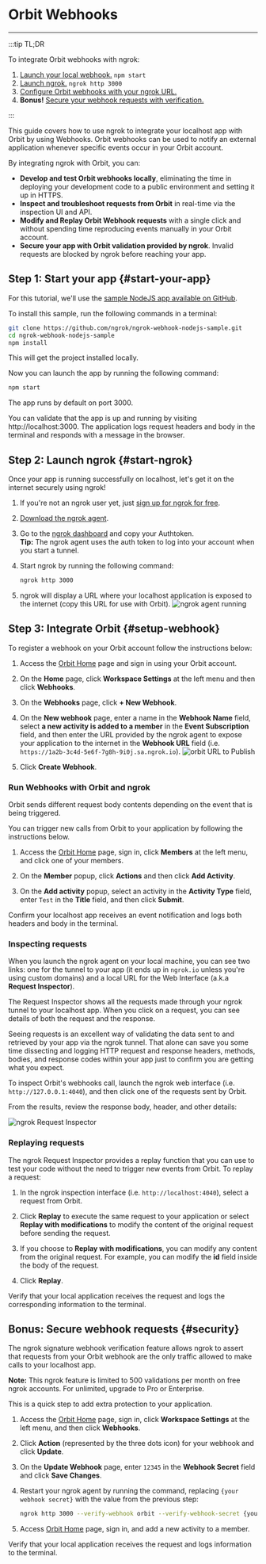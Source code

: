# Orbit Webhooks
------------

:::tip TL;DR

To integrate Orbit webhooks with ngrok:
1. [Launch your local webhook.](#start-your-app) `npm start`
1. [Launch ngrok.](#start-ngrok) `ngrok http 3000`
1. [Configure Orbit webhooks with your ngrok URL.](#setup-webhook)
1. **Bonus!** [Secure your webhook requests with verification.](#security)

:::


This guide covers how to use ngrok to integrate your localhost app with Orbit by using Webhooks.
Orbit webhooks can be used to notify an external application whenever specific events occur in your Orbit account. 

By integrating ngrok with Orbit, you can:

- **Develop and test Orbit webhooks locally**, eliminating the time in deploying your development code to a public environment and setting it up in HTTPS.
- **Inspect and troubleshoot requests from Orbit** in real-time via the inspection UI and API.
- **Modify and Replay Orbit Webhook requests** with a single click and without spending time reproducing events manually in your Orbit account.
- **Secure your app with Orbit validation provided by ngrok**. Invalid requests are blocked by ngrok before reaching your app.


## **Step 1**: Start your app {#start-your-app}

For this tutorial, we'll use the [sample NodeJS app available on GitHub](https://github.com/ngrok/ngrok-webhook-nodejs-sample). 

To install this sample, run the following commands in a terminal:

```bash
git clone https://github.com/ngrok/ngrok-webhook-nodejs-sample.git
cd ngrok-webhook-nodejs-sample
npm install
```

This will get the project installed locally.

Now you can launch the app by running the following command: 

```bash
npm start
```

The app runs by default on port 3000. 

You can validate that the app is up and running by visiting http://localhost:3000. The application logs request headers and body in the terminal and responds with a message in the browser.


## **Step 2**: Launch ngrok {#start-ngrok}

Once your app is running successfully on localhost, let's get it on the internet securely using ngrok! 

1. If you're not an ngrok user yet, just [sign up for ngrok for free](https://ngrok.com/signup).

1. [Download the ngrok agent](https://ngrok.com/download).

1. Go to the [ngrok dashboard](https://dashboard.ngrok.com) and copy your Authtoken. <br />
    **Tip:** The ngrok agent uses the auth token to log into your account when you start a tunnel.
    
1. Start ngrok by running the following command:
    ```bash
    ngrok http 3000
    ```

1. ngrok will display a URL where your localhost application is exposed to the internet (copy this URL for use with Orbit).
    ![ngrok agent running](/img/integrations/launch_ngrok_tunnel.png)


## **Step 3**: Integrate Orbit {#setup-webhook}

To register a webhook on your Orbit account follow the instructions below:

1. Access the [Orbit Home](https://app.orbit.love/) page and sign in using your Orbit account.

1. On the **Home** page, click **Workspace Settings** at the left menu and then click **Webhooks**.

1. On the **Webhooks** page, click **+ New Webhook**.

1. On the **New webhook** page, enter a name in the **Webhook Name** field, select **a new activity is added to a member** in the **Event Subscription** field, and then enter the URL provided by the ngrok agent to expose your application to the internet in the **Webhook URL** field (i.e. `https://1a2b-3c4d-5e6f-7g8h-9i0j.sa.ngrok.io`).
    ![orbit URL to Publish](img/ngrok_url_configuration_orbit.png)

1. Click **Create Webhook**.


### Run Webhooks with Orbit and ngrok

Orbit sends different request body contents depending on the event that is being triggered.

You can trigger new calls from Orbit to your application by following the instructions below.

1. Access the [Orbit Home](https://app.orbit.love/) page, sign in, click **Members** at the left menu, and click one of your members.

1. On the **Member** popup, click **Actions** and then click **Add Activity**.

1. On the **Add activity** popup, select an activity in the **Activity Type** field, enter `Test` in the **Title** field, and then click **Submit**.

Confirm your localhost app receives an event notification and logs both headers and body in the terminal.


### Inspecting requests

When you launch the ngrok agent on your local machine, you can see two links: one for the tunnel to your app (it ends up in `ngrok.io` unless you're using custom domains) and a local URL for the Web Interface (a.k.a **Request Inspector**).

The Request Inspector shows all the requests made through your ngrok tunnel to your localhost app. When you click on a request, you can see details of both the request and the response.

Seeing requests is an excellent way of validating the data sent to and retrieved by your app via the ngrok tunnel. That alone can save you some time dissecting and logging HTTP request and response headers, methods, bodies, and response codes within your app just to confirm you are getting what you expect.

To inspect Orbit's webhooks call, launch the ngrok web interface (i.e. `http://127.0.0.1:4040`), and then click one of the requests sent by Orbit.

From the results, review the response body, header, and other details:

![ngrok Request Inspector](img/ngrok_introspection_orbit_webhooks.png)


### Replaying requests

The ngrok Request Inspector provides a replay function that you can use to test your code without the need to trigger new events from Orbit. To replay a request:

1. In the ngrok inspection interface (i.e. `http://localhost:4040`), select a request from Orbit.

1. Click **Replay** to execute the same request to your application or select **Replay with modifications** to modify the content of the original request before sending the request.

1. If you choose to **Replay with modifications**, you can modify any content from the original request. For example, you can modify the **id** field inside the body of the request.

1. Click **Replay**.

Verify that your local application receives the request and logs the corresponding information to the terminal.


## **Bonus**: Secure webhook requests {#security}

The ngrok signature webhook verification feature allows ngrok to assert that requests from your Orbit webhook are the only traffic allowed to make calls to your localhost app.

**Note:** This ngrok feature is limited to 500 validations per month on free ngrok accounts. For unlimited, upgrade to Pro or Enterprise.

This is a quick step to add extra protection to your application.

1. Access the [Orbit Home](https://app.orbit.love/) page, sign in, click **Workspace Settings** at the left menu, and then click **Webhooks**.

1. Click **Action** (represented by the three dots icon) for your webhook and click **Update**.

1. On the **Update Webhook** page, enter `12345` in the **Webhook Secret** field and click **Save Changes**.

1. Restart your ngrok agent by running the command, replacing `{your webhook secret}` with the value from the previous step:
    ```bash
    ngrok http 3000 --verify-webhook orbit --verify-webhook-secret {your webhook secret}
    ```

1. Access [Orbit Home](https://app.orbit.love/) page, sign in, and add a new activity to a member.

Verify that your local application receives the request and logs information to the terminal.
